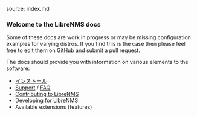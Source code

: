 source: index.md
### Welcome to the LibreNMS docs

Some of these docs are work in progress or may be missing configuration examples for varying distros.
If you find this is the case then please feel free to edit them on [GitHub](https://github.com/librenms/librenms/tree/master/doc)
and submit a pull request.

The docs should provide you with information on various elements to the software:

  - [インストール](http://docs.librenms.org/Installation/Installing-LibreNMS/)
  - [Support](http://docs.librenms.org/Support/FAQ/#faq3) / [FAQ](http://docs.librenms.org/Support/FAQ/)
  - [Contributing to LibreNMS](http://docs.librenms.org/General/Contributing/)
  - Developing for LibreNMS
  - Available extensions (features)
